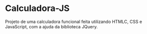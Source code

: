# Calculadora-JS
Projeto de uma calculadora funcional feita utilizando HTMLC, CSS e JavaScript, com a ajuda da biblioteca JQuery.
